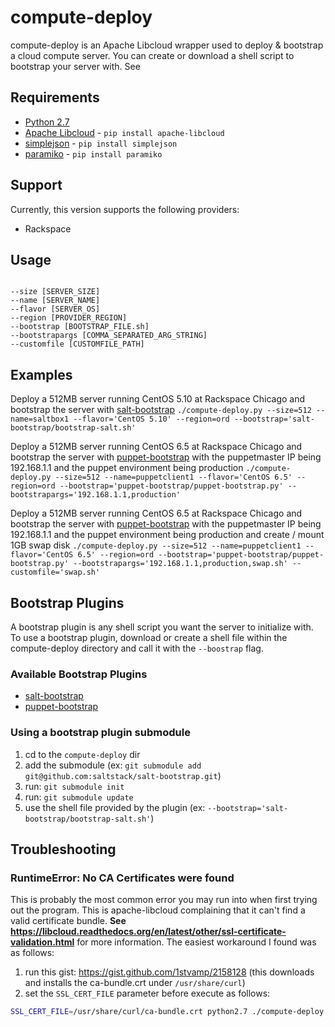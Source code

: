 compute-deploy
==============

compute-deploy is an Apache Libcloud wrapper used to deploy & bootstrap a cloud compute server.  You can create or download a shell script to bootstrap your server with.  See 

## Requirements

* [Python 2.7](http://www.python.org)
* [Apache Libcloud](https://libcloud.readthedocs.org) - `pip install apache-libcloud`
* [simplejson](https://github.com/simplejson/simplejson) - `pip install simplejson`
* [paramiko](https://github.com/paramiko/paramiko) - `pip install paramiko`

## Support

Currently, this version supports the following providers:

* Rackspace

## Usage

```

--size [SERVER_SIZE]
--name [SERVER_NAME]
--flavor [SERVER_OS]
--region [PROVIDER_REGION]
--bootstrap [BOOTSTRAP_FILE.sh]
--bootstrapargs [COMMA_SEPARATED_ARG_STRING]
--customfile [CUSTOMFILE_PATH]
```

## Examples

Deploy a 512MB server running CentOS 5.10 at Rackspace Chicago and bootstrap the server with [salt-bootstrap](https://github.com/saltstack/salt-bootstrap)
`./compute-deploy.py --size=512 --name=saltbox1 --flavor='CentOS 5.10' --region=ord --bootstrap='salt-bootstrap/bootstrap-salt.sh'`

Deploy a 512MB server running CentOS 6.5 at Rackspace Chicago and bootstrap the server with [puppet-bootstrap](https://github.com/avatarnewyork/puppet-bootstrap) with the puppetmaster IP being 192.168.1.1 and the puppet environment being production
`./compute-deploy.py --size=512 --name=puppetclient1 --flavor='CentOS 6.5' --region=ord --bootstrap='puppet-bootstrap/puppet-bootstrap.py' --bootstrapargs='192.168.1.1,production'`

Deploy a 512MB server running CentOS 6.5 at Rackspace Chicago and bootstrap the server with [puppet-bootstrap](https://github.com/avatarnewyork/puppet-bootstrap) with the puppetmaster IP being 192.168.1.1 and the puppet environment being production and create / mount 1GB swap disk
`./compute-deploy.py --size=512 --name=puppetclient1 --flavor='CentOS 6.5' --region=ord --bootstrap='puppet-bootstrap/puppet-bootstrap.py' --bootstrapargs='192.168.1.1,production,swap.sh' --customfile='swap.sh'`


## Bootstrap Plugins

A bootstrap plugin is any shell script you want the server to initialize with.  To use a bootstrap plugin, download or create a shell file within the compute-deploy directory and call it with the `--boostrap` flag.

### Available Bootstrap Plugins

* [salt-bootstrap](https://github.com/saltstack/salt-bootstrap)
* [puppet-bootstrap](https://github.com/avatarnewyork/puppet-bootstrap)

### Using a bootstrap plugin submodule

1. cd to the `compute-deploy` dir
2. add the submodule (ex: `git submodule add git@github.com:saltstack/salt-bootstrap.git`)
3. run: `git submodule init`
4. run: `git submodule update`
3. use the shell file provided by the plugin (ex: `--bootstrap='salt-bootstrap/bootstrap-salt.sh'`)

## Troubleshooting 

### RuntimeError: No CA Certificates were found

This is probably the most common error you may run into when first trying out the program.  This is apache-libcloud complaining that it can't find a valid certificate bundle.  **See https://libcloud.readthedocs.org/en/latest/other/ssl-certificate-validation.html** for more information.  The easiest workaround I found was as follows:

1. run this gist: https://gist.github.com/1stvamp/2158128 (this downloads and installs the ca-bundle.crt under `/usr/share/curl`)
2. set the `SSL_CERT_FILE` parameter before execute as follows:

```bash
SSL_CERT_FILE=/usr/share/curl/ca-bundle.crt python2.7 ./compute-deploy.py --size=1024 ...
```

